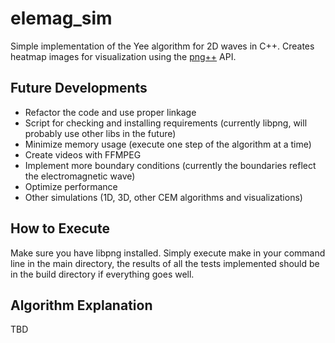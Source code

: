 # elemag_sim
Simple implementation of the Yee algorithm for 2D waves in C++. Creates heatmap images for visualization using the [png++][png++] API.

## Future Developments

* Refactor the code and use proper linkage
* Script for checking and installing requirements (currently libpng, will probably use other libs in the future)
* Minimize memory usage (execute one step of the algorithm at a time)
* Create videos with FFMPEG
* Implement more boundary conditions (currently the boundaries reflect the electromagnetic wave)
* Optimize performance
* Other simulations (1D, 3D, other CEM algorithms and visualizations)

## How to Execute

Make sure you have libpng installed. Simply execute make in your command line in the main directory, the results of all the tests implemented should be in the build directory if everything goes well.

## Algorithm Explanation

TBD

[png++]: https://www.nongnu.org/pngpp/
